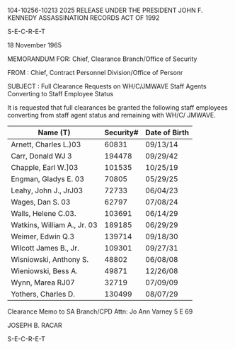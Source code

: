 104-10256-10213 2025 RELEASE UNDER THE PRESIDENT JOHN F. KENNEDY ASSASSINATION RECORDS ACT OF 1992

S-E-C-R-E-T

18 November 1965

MEMORANDUM FOR: Chief, Clearance Branch/Office of Security

FROM : Chief, Contract Personnel Division/Office of Personr

SUBJECT : Full Clearance Requests on WH/C/JMWAVE Staff Agents Converting to Staff Employee Status

It is requested that full clearances be granted the following staff employees converting from staff agent status and remaining with WH/C/ JMWAVE.

| Name (T)                | Security# | Date of Birth |
| ----------------------- | --------- | ------------- |
| Arnett, Charles L.)03   | 60831     | 09/13/14      |
| Carr, Donald WJ 3      | 194478    | 09/29/42      |
| Chapple, Earl W.]03     | 101535    | 10/25/19      |
| Engman, Gladys E. 03    | 70805     | 05/29/25      |
| Leahy, John J., JrJ03   | 72733     | 06/04/23      |
| Wages, Dan S. 03        | 62797     | 07/08/24      |
| Walls, Helene C.03.     | 103691    | 06/14/29      |
| Watkins, William A., Jr. 03 | 189185    | 06/29/29      |
| Weimer, Edwin Q.3       | 139714    | 09/18/30      |
| Wilcott James B., Jr.   | 109301    | 09/27/31      |
| Wisniowski, Anthony S.  | 48802     | 06/08/08      |
| Wieniowski, Bess A.     | 49871     | 12/26/08      |
| Wynn, Marea RJ07        | 32719     | 07/09/09      |
| Yothers, Charles D.     | 130499    | 08/07/29      |

Clearance Memo to SA Branch/CPD
Attn: Jo Ann Varney
5 E 69

JOSEPH B. RACAR

S-E-C-R-E-T
